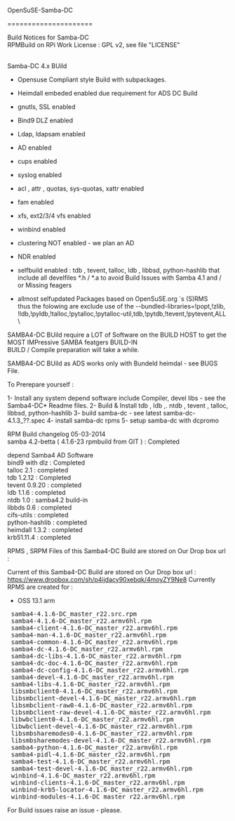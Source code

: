  OpenSuSE-Samba-DC

=====================


Build Notices for Samba-DC    
RPMBuild on RPi 
Work License : GPL v2, see file "LICENSE"<br>
<br>

Samba-DC 4.x BUild 

- Opensuse Compliant style Build with subpackages.<br>
-  Heimdall embeded enabled due requirement for ADS DC Build <br>
-  gnutls, SSL  enabled<br>
-  Bind9  DLZ enabled<br>
-  Ldap, ldapsam enabled<br>
-  AD enabled<br>
-  cups enabled
-  syslog enabled
-  acl , attr , quotas, sys-quotas, xattr  enabled
-  fam enabled
-  xfs, ext2/3/4 vfs enabled
-  winbind enabled
-  clustering NOT  enabled - we plan an AD 
-  NDR enabled
-  selfbuild enabled : tdb ,  tevent,  talloc, ldb , libbsd, python-hashlib
   that include all develfiles  *.h / *.a to avoid Build Issues with Samba 4.1 and / or Missing feagers<br>

- allmost selfupdated Packages based on OpenSuSE.org ´s (S)RMS <br>
  thus the folowing are exclude use of the      --bundled-libraries=!popt,!zlib, <br> !ldb,!pyldb,!talloc,!pytalloc,!pytalloc-util,tdb,!pytdb,!tevent,!pytevent,ALL \ <br>


 SAMBA4-DC  BUild require a LOT of Software on the BUILD HOST to get the MOST IMPressive SAMBA featgers BUILD-IN  <br>
 BUILD / Compile preparation will take a while. <br>

   SAMBA4-DC  BUild as ADS works only with Bundeld heimdal - see BUGS File. <br>


To Prerepare yourself : <br>

 1- Install any system depend software include Compiler, devel libs - see the Samba4-DC*  Readme files.
 2- Build & Install tdb , ldb ,. ntdb , tevent , talloc, libbsd, python-hashlib
 3- build samba-dc  - see latest samba-dc-4.1.3_??.spec
 4- install samba-dc rpms
 5- setup samba-dc with dcpromo
 
 
 
 RPM Build changelog 05-03-2014 <br>
 samba 4.2-betta ( 4.1.6-23 rpmbuild from GIT )    : Completed <br>
 
 depend Samba4  AD Software <br>
 bind9  with dlz                                   : Completed <br>
 talloc 2.1                                        : completed <br>
 tdb 1.2.12                                        : Completed <br>
 tevent 0.9.20                                     : completed <br>
 ldb 1.1.6                                         : completed <br>
 ntdb 1.0                                          : samba4.2 build-in <br>
 libbds 0.6                                        : completed <br>
 cifs-utils                                        : completed <br>
 python-hashlib                                   : completed <br>
 heimdall 1.3.2                                    : completed <br>
 krb51.11.4                                        : completed <br>
 
 RPMS , SRPM Files   of this Samba4-DC Build  are stored on Our Drop box url :  <br>
 
Current of this Samba4-DC Build  are stored on Our Drop box url : https://www.dropbox.com/sh/p4ijdacy90xebqk/4moyZY9Ne8
Currently RPMS are created for : 
 -  OSS 13.1 arm 
 
 
 <pre>
 samba4-4.1.6-DC_master_r22.src.rpm
 samba4-4.1.6-DC_master_r22.armv6hl.rpm
 samba4-client-4.1.6-DC_master_r22.armv6hl.rpm
 samba4-man-4.1.6-DC_master_r22.armv6hl.rpm
 samba4-common-4.1.6-DC_master_r22.armv6hl.rpm
 samba4-dc-4.1.6-DC_master_r22.armv6hl.rpm
 samba4-dc-libs-4.1.6-DC_master_r22.armv6hl.rpm
 samba4-dc-doc-4.1.6-DC_master_r22.armv6hl.rpm
 samba4-dc-config-4.1.6-DC_master_r22.armv6hl.rpm
 samba4-devel-4.1.6-DC_master_r22.armv6hl.rpm
 samba4-libs-4.1.6-DC_master_r22.armv6hl.rpm
 libsmbclient0-4.1.6-DC_master_r22.armv6hl.rpm
 libsmbclient-devel-4.1.6-DC_master_r22.armv6hl.rpm
 libsmbclient-raw0-4.1.6-DC_master_r22.armv6hl.rpm
 libsmbclient-raw-devel-4.1.6-DC_master_r22.armv6hl.rpm
 libwbclient0-4.1.6-DC_master_r22.armv6hl.rpm
 libwbclient-devel-4.1.6-DC_master_r22.armv6hl.rpm
 libsmbsharemodes0-4.1.6-DC_master_r22.armv6hl.rpm
 libsmbsharemodes-devel-4.1.6-DC_master_r22.armv6hl.rpm
 samba4-python-4.1.6-DC_master_r22.armv6hl.rpm
 samba4-pidl-4.1.6-DC_master_r22.armv6hl.rpm
 samba4-test-4.1.6-DC_master_r22.armv6hl.rpm
 samba4-test-devel-4.1.6-DC_master_r22.armv6hl.rpm
 winbind-4.1.6-DC_master_r22.armv6hl.rpm
 winbind-clients-4.1.6-DC_master_r22.armv6hl.rpm
 winbind-krb5-locator-4.1.6-DC_master_r22.armv6hl.rpm
 winbind-modules-4.1.6-DC_master_r22.armv6hl.rpm
</pre>
 
 



 
 For Build issues raise an issue - please.
 

